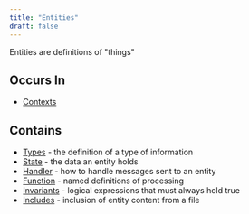```yaml
---
title: "Entities"
draft: false
---
```


Entities are definitions of "things"

## Occurs In
* [Contexts](contexts)

## Contains

* [Types](types) - the definition of a type of information
* [State](states) - the data an entity holds
* [Handler](handlers) - how to handle messages sent to an entity
* [Function](functions) - named definitions of processing
* [Invariants](invariants) - logical expressions that must always hold true
* [Includes](includes) - inclusion of entity content from a file
